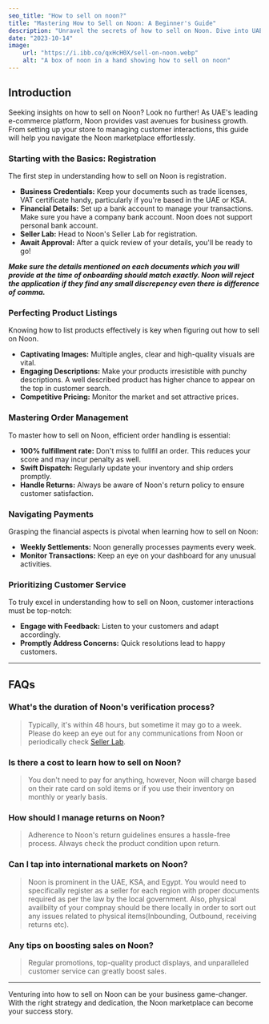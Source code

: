 ```yaml
---
seo_title: "How to sell on noon?"
title: "Mastering How to Sell on Noon: A Beginner's Guide"
description: "Unravel the secrets of how to sell on Noon. Dive into UAE's e-commerce hotspot and transform your business."
date: "2023-10-14"
image:
    url: "https://i.ibb.co/qxHcH0X/sell-on-noon.webp"
    alt: "A box of noon in a hand showing how to sell on noon"
---
```


## Introduction

Seeking insights on how to sell on Noon? Look no further! As UAE's leading e-commerce platform, Noon provides vast avenues for business growth. From setting up your store to managing customer interactions, this guide will help you navigate the Noon marketplace effortlessly.

### Starting with the Basics: Registration

The first step in understanding how to sell on Noon is registration.

- **Business Credentials:** Keep your documents such as trade licenses, VAT certificate handy, particularly if you're based in the UAE or KSA.
- **Financial Details:** Set up a bank account to manage your transactions. Make sure you have a company bank account. Noon does not support personal bank account.
- **Seller Lab:** Head to Noon's Seller Lab for registration. 
- **Await Approval:** After a quick review of your details, you'll be ready to go!

***Make sure the details mentioned on each documents which you will provide at the time of onboarding should match exactly. Noon will reject the application if they find any small discrepency even there is difference of comma.***


### Perfecting Product Listings

Knowing how to list products effectively is key when figuring out how to sell on Noon.

- **Captivating Images:** Multiple angles, clear and high-quality visuals are vital.
- **Engaging Descriptions:** Make your products irresistible with punchy descriptions. A well described product has higher chance to appear on the top in customer search.
- **Competitive Pricing:** Monitor the market and set attractive prices.

### Mastering Order Management

To master how to sell on Noon, efficient order handling is essential:

- **100% fulfillment rate:** Don't miss to fullfil an order. This reduces your score and may incur penalty as well.
- **Swift Dispatch:** Regularly update your inventory and ship orders promptly.
- **Handle Returns:** Always be aware of Noon's return policy to ensure customer satisfaction.

### Navigating Payments

Grasping the financial aspects is pivotal when learning how to sell on Noon:

- **Weekly Settlements:** Noon generally processes payments every week.
- **Monitor Transactions:** Keep an eye on your dashboard for any unusual activities.

### Prioritizing Customer Service

To truly excel in understanding how to sell on Noon, customer interactions must be top-notch:

- **Engage with Feedback:** Listen to your customers and adapt accordingly.
- **Promptly Address Concerns:** Quick resolutions lead to happy customers.

---

## FAQs

### What's the duration of Noon's verification process?
> Typically, it's within 48 hours, but sometime it may go to a week. Please do keep an eye out for any communications from Noon or periodically check [Seller Lab](https://login.noon.partners/en/).

### Is there a cost to learn how to sell on Noon?
> You don't need to pay for anything, however, Noon will charge based on their rate card on sold items or if you use their inventory on monthly or yearly basis.

### How should I manage returns on Noon?
> Adherence to Noon's return guidelines ensures a hassle-free process. Always check the product condition upon return.

### Can I tap into international markets on Noon?
> Noon is prominent in the UAE, KSA, and Egypt. You would need to specifically register as a seller for each region with proper documents required as per the law by the local government. Also, physical availbilty of your compnay should be there locally in order to sort out any issues related to physical items(Inbounding, Outbound, receiving returns etc).

### Any tips on boosting sales on Noon?
> Regular promotions, top-quality product displays, and unparalleled customer service can greatly boost sales.

---

Venturing into how to sell on Noon can be your business game-changer. With the right strategy and dedication, the Noon marketplace can become your success story.
